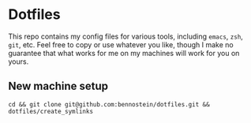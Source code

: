 # Dotfiles
This repo contains my config files for various tools, including `emacs`, `zsh`, `git`, etc.
Feel free to copy or use whatever you like, though I make no guarantee that what works for me on my machines will work for you on yours.

## New machine setup
```
cd && git clone git@github.com:bennostein/dotfiles.git && dotfiles/create_symlinks
```
